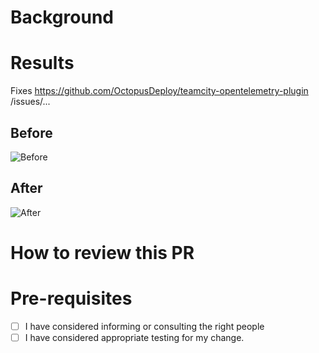 # Background

<!-- Why does this PR exist? -->

# Results

<!-- Describe the result of the change including a link to any resolved issues. -->

Fixes https://github.com/OctopusDeploy/teamcity-opentelemetry-plugin /issues/...

<!-- Consider adding a before/after log excerpt or screen capture. -->

## Before

![Before](https://user-images.githubusercontent.com/5088479/120727281-72762180-c51d-11eb-9776-85363dc084e2.png)

## After

![After](https://user-images.githubusercontent.com/5088479/120727258-67bb8c80-c51d-11eb-8d2a-e047095b2d01.png)

# How to review this PR

<!--
Describe how you want people to review the pull request.
Perhaps you just want an "in principal" review to prove an idea.
Perhaps you want specific people to test the resulting changes.
-->

# Pre-requisites
- [ ] I have considered informing or consulting the right people
- [ ] I have considered appropriate testing for my change.
